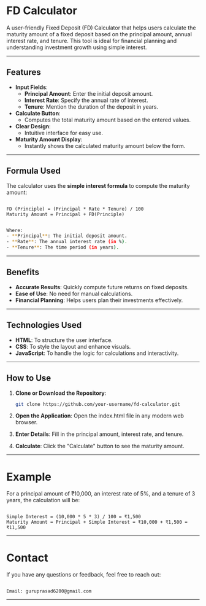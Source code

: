 # FD Calculator

A user-friendly Fixed Deposit (FD) Calculator that helps users calculate the maturity amount of a fixed deposit based on the principal amount, annual interest rate, and tenure. This tool is ideal for financial planning and understanding investment growth using simple interest.

---

## Features

- **Input Fields**:
  - **Principal Amount**: Enter the initial deposit amount.
  - **Interest Rate**: Specify the annual rate of interest.
  - **Tenure**: Mention the duration of the deposit in years.
- **Calculate Button**:
  - Computes the total maturity amount based on the entered values.
- **Clear Design**:
  - Intuitive interface for easy use.
- **Maturity Amount Display**:
  - Instantly shows the calculated maturity amount below the form.

---

## Formula Used
The calculator uses the **simple interest formula** to compute the maturity amount:

```

FD (Principle) = (Principal * Rate * Tenure) / 100 
Maturity Amount = Principal + FD(Principle)

```

````bash

Where:
- **Principal**: The initial deposit amount.
- **Rate**: The annual interest rate (in %).
- **Tenure**: The time period (in years).

````
---

## Benefits
- **Accurate Results**: Quickly compute future returns on fixed deposits.
- **Ease of Use**: No need for manual calculations.
- **Financial Planning**: Helps users plan their investments effectively.

---

## Technologies Used
- **HTML**: To structure the user interface.
- **CSS**: To style the layout and enhance visuals.
- **JavaScript**: To handle the logic for calculations and interactivity.

---

## How to Use
1. **Clone or Download the Repository**:
   ```bash
   git clone https://github.com/your-username/fd-calculator.git

2. **Open the Application**:
    Open the index.html file in any modern web browser.

3. **Enter Details**:
    Fill in the principal amount, interest rate, and tenure.

4. **Calculate**:
    Click the "Calculate" button to see the maturity amount.

---

# Example

For a principal amount of ₹10,000, an interest rate of 5%, and a tenure of 3 years, the calculation will be:

```

Simple Interest = (10,000 * 5 * 3) / 100 = ₹1,500
Maturity Amount = Principal + Simple Interest = ₹10,000 + ₹1,500 = ₹11,500

```
---

# Contact

If you have any questions or feedback, feel free to reach out:

```

Email: guruprasad6200@gmail.com
```
---

